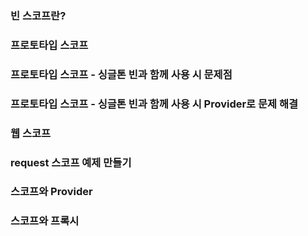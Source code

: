 ### 빈 스코프란?





### 프로토타입 스코프





### 프로토타입 스코프 - 싱글톤 빈과 함께 사용 시 문제점





### 프로토타입 스코프 - 싱글톤 빈과 함께 사용 시 Provider로 문제 해결





### 웹 스코프





### request 스코프 예제 만들기





### 스코프와 Provider





### 스코프와 프록시





